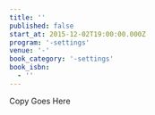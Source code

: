```yaml
---
title: ''
published: false
start_at: 2015-12-02T19:00:00.000Z
program: '-settings'
venue: '-'
book_category: '-settings'
book_isbn:
  - ''
---
```


Copy Goes Here